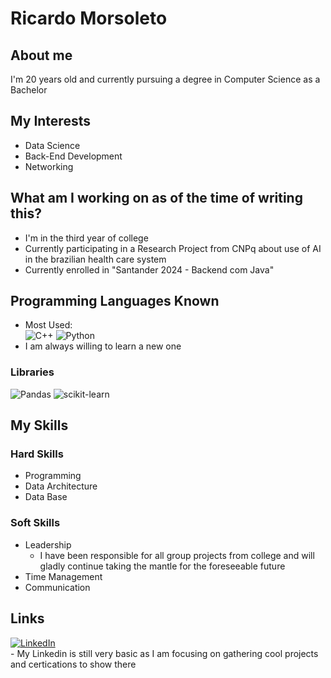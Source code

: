 # Ricardo Morsoleto

## About me
I'm 20 years old and currently pursuing a degree in Computer Science as a Bachelor

## My Interests
- Data Science
- Back-End Development
- Networking

## What am I working on as of the time of writing this?
- I'm in the third year of college
- Currently participating in a Research Project from CNPq about use of AI in the brazilian health care system
- Currently enrolled in "Santander 2024 - Backend com Java"

## Programming Languages Known
- Most Used: <br/>
![C++](https://img.shields.io/badge/c++-%2300599C.svg?style=for-the-badge&logo=c%2B%2B&logoColor=white) 
![Python](https://img.shields.io/badge/python-3670A0?style=for-the-badge&logo=python&logoColor=ffdd54)
- I am always willing to learn a new one

### Libraries 
![Pandas](https://img.shields.io/badge/pandas-%23150458.svg?style=for-the-badge&logo=pandas&logoColor=white)
![scikit-learn](https://img.shields.io/badge/scikit--learn-%23F7931E.svg?style=for-the-badge&logo=scikit-learn&logoColor=white)

## My Skills
### Hard Skills
- Programming
- Data Architecture
- Data Base

### Soft Skills
- Leadership
	- I have been responsible for all group projects from college and will gladly continue taking the mantle for the foreseeable future
- Time Management
- Communication

## Links
[![LinkedIn](https://img.shields.io/badge/-LinkedIn-000?style=for-the-badge&logo=linkedin&logoColor=30A3DC)](www.linkedin.com/in/ricardo-morsoleto-23895a293) <br/>
    - My Linkedin is still very basic as I am focusing on gathering cool projects and certications to show there
